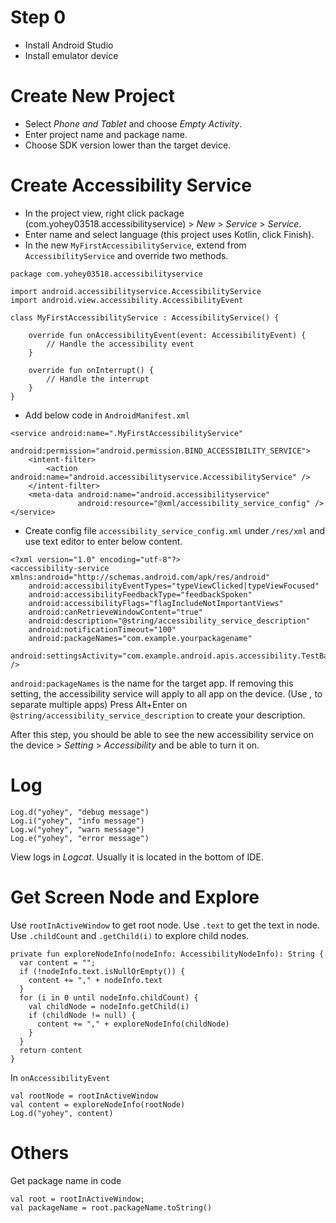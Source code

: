 # Step 0
- Install Android Studio
- Install emulator device

# Create New Project
- Select *Phone and Tablet* and choose *Empty Activity*.
- Enter project name and package name.
- Choose SDK version lower than the target device.

# Create Accessibility Service 
- In the project view, right click package (com.yohey03518.accessibilityservice) > *New* > *Service* > *Service*.
- Enter name and select language (this project uses Kotlin, click Finish).
- In the new `MyFirstAccessibilityService`, extend from `AccessibilityService` and override two methods.
```
package com.yohey03518.accessibilityservice

import android.accessibilityservice.AccessibilityService
import android.view.accessibility.AccessibilityEvent

class MyFirstAccessibilityService : AccessibilityService() {

    override fun onAccessibilityEvent(event: AccessibilityEvent) {
        // Handle the accessibility event
    }

    override fun onInterrupt() {
        // Handle the interrupt
    }
}
```
- Add below code in `AndroidManifest.xml`
```
<service android:name=".MyFirstAccessibilityService"
         android:permission="android.permission.BIND_ACCESSIBILITY_SERVICE">
    <intent-filter>
        <action android:name="android.accessibilityservice.AccessibilityService" />
    </intent-filter>
    <meta-data android:name="android.accessibilityservice"
               android:resource="@xml/accessibility_service_config" />
</service>
```
- Create config file `accessibility_service_config.xml` under `/res/xml` and use text editor to enter below content.
```
<?xml version="1.0" encoding="utf-8"?>
<accessibility-service xmlns:android="http://schemas.android.com/apk/res/android"
    android:accessibilityEventTypes="typeViewClicked|typeViewFocused"
    android:accessibilityFeedbackType="feedbackSpoken"
    android:accessibilityFlags="flagIncludeNotImportantViews"
    android:canRetrieveWindowContent="true"
    android:description="@string/accessibility_service_description"
    android:notificationTimeout="100"
    android:packageNames="com.example.yourpackagename"
    android:settingsActivity="com.example.android.apis.accessibility.TestBackActivity" />
```
`android:packageNames` is the name for the target app. If removing this setting, the accessibility service will apply to all app on the device. (Use *,* to separate multiple apps)
Press Alt+Enter on `@string/accessibility_service_description` to create your description.

After this step, you should be able to see the new accessibility service on the device > *Setting* > *Accessibility* and be able to turn it on.

# Log
```
Log.d("yohey", "debug message")
Log.i("yohey", "info message")
Log.w("yohey", "warn message")
Log.e("yohey", "error message")
```
View logs in *Logcat*. Usually it is located in the bottom of IDE.

# Get Screen Node and Explore
Use `rootInActiveWindow` to get root node.
Use `.text` to get the text in node.
Use `.childCount` and `.getChild(i)` to explore child nodes.
```
private fun exploreNodeInfo(nodeInfo: AccessibilityNodeInfo): String {
  var content = "";
  if (!nodeInfo.text.isNullOrEmpty()) {
    content += "," + nodeInfo.text
  }
  for (i in 0 until nodeInfo.childCount) {
    val childNode = nodeInfo.getChild(i)
    if (childNode != null) {
      content += "," + exploreNodeInfo(childNode)
    }
  }
  return content
}
```
In `onAccessibilityEvent`
```
val rootNode = rootInActiveWindow
val content = exploreNodeInfo(rootNode)
Log.d("yohey", content)
```


# Others
Get package name in code
```
val root = rootInActiveWindow;
val packageName = root.packageName.toString()
```




